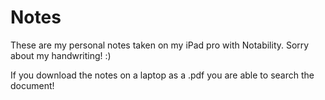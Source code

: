 # Notes
<p> These are my personal notes taken on my iPad pro with Notability. Sorry about my handwriting! :) </P>
<p> If you download the notes on a laptop as a .pdf you are able to search the document! </P>
